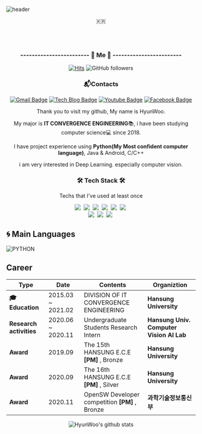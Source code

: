 

![header](https://capsule-render.vercel.app/api?type=soft&color=auto&height=150&section=header&text=HyunWooKim&fontSize=70&animation=twinkling)

<p align="center">🇰🇷</p>

<br><br>
<h3 align="center"> ------------------------ 🍒 Me 🍒 ------------------------ </h3>

  <div align=center> 
	
[![Hits](https://hits.seeyoufarm.com/api/count/incr/badge.svg?url=https%3A%2F%2Fgithub.com%2Fkhw11044&count_bg=%2379C83D&title_bg=%23555555&icon=&icon_color=%23E7E7E7&title=hits&edge_flat=false)](https://hits.seeyoufarm.com) ![GitHub followers](https://img.shields.io/github/followers/khw11044?color=blue&label=Follower&style=plastic)

  </div>
  
  
  <div align=center>

### 📬Contacts		
[![Gmail Badge](https://img.shields.io/badge/Gmail-d14836?style=flat-square&logo=Gmail&logoColor=white&link=mailto:khw11044@gmail.com)](mailto:khw11044@gmail.com)
[![Tech Blog Badge](http://img.shields.io/badge/-Blog-green?style=flat-square&logo=github&link=https://blog.naver.com/PostList.nhn?blogId=khw11044/)](https://blog.naver.com/PostList.nhn?blogId=khw11044/)
[![Youtube Badge](https://img.shields.io/badge/Youtube-ff0000?style=flat-square&logo=youtube&link=https://https://www.youtube.com/channel/UCXtZl_ebFmAMDECcMSICp-g?view_as=subscriber)](https://www.youtube.com/channel/UCXtZl_ebFmAMDECcMSICp-g?view_as=subscriber)
[![Facebook Badge](https://img.shields.io/badge/facebook-1877f2?style=flat-square&logo=facebook&logoColor=white&link=https://www.facebook.com/hyun.kim.12914)](https://www.facebook.com/hyun.kim.12914)
	
  </div>

  <div align=center> 
	
Thank you to visit my github, My name is HyunWoo.

My major is **IT CONVERGENCE ENGINEERING**📚, i have been studying computer science💻 since 2018.

I have project experience using **Python(My Most confident computer language)**, Java & Android, C/C++

i am very interested in Deep Learning. especially computer vision.

  </div>



<h3 align="center">🛠 Tech Stack 🛠</h3>

<p align="center"> Techs that I've used at least once </p>

<p align="center">
  <img src="https://img.shields.io/badge/Python-3766AB?style=flat-square&logo=Python&logoColor=white"/></a>&nbsp 
  <img src="https://img.shields.io/badge/Java-007396?style=flat-square&logo=Java&logoColor=white"/></a>&nbsp 
  <img src="https://img.shields.io/badge/C++-00599C?style=flat-square&logo=C%2B%2B&logoColor=white"/></a>&nbsp 
  <img src="https://img.shields.io/badge/C-A8B9CC?style=flat-square&logo=C&logoColor=white"/></a>&nbsp 
  <img src="https://img.shields.io/badge/Javascript-ffb13b?style=flat-square&logo=javascript&logoColor=white"/></a>&nbsp 
  <img src="https://img.shields.io/badge/css-1572B6?style=flat-square&logo=css3&logoColor=white"/></a>&nbsp 
  <br>
  <img src="https://img.shields.io/badge/Django-092E20?style=flat-square&logo=Django&logoColor=white"/></a>&nbsp 
  <img src="https://img.shields.io/badge/Mysql-E6B91E?style=flat-square&logo=MySql&logoColor=white"/></a>&nbsp 
  <img src="https://img.shields.io/badge/aws-333664?style=flat-square&logo=amazon-aws&logoColor=white"/></a>&nbsp 
</p>

## 🌀 Main Languages

![PYTHON](https://img.shields.io/badge/PYTHON-%E2%98%85%E2%98%85%E2%98%85%E2%98%85%E2%98%85%E2%98%86-0696D7?style=plastic&logo=Python&logoColor=white)


## Career
| **Type** | **Date** | **Contents** | **Organiztion** |
| ------ | ------ | ------ | ------ |
| **🎓Education** | 2015.03 ~ 2021.02 |DIVISION OF IT CONVERGENCE ENGINEERING | **Hansung University** |
| **Research activities** | 2020.06 ~ 2020.11 | Undergraduate Students Research Intern | **Hansung Univ. Computer Vision AI Lab** |
| **Award** | 2019.09 | The 15th HANSUNG E.C.E **[PM]** , Bronze| **Hansung University** |
| **Award** | 2020.09 | The 16th HANSUNG E.C.E **[PM]** , Silver| **Hansung University** |
| **Award** | 2020.11 | OpenSW Developer competition **[PM]** , Bronze| **과학기술정보통신부** |



  <div align=center> 

![HyunWoo's github stats](https://github-readme-stats.vercel.app/api?username=khw11044&show_icons=true)

  </div>

